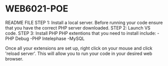 # WEB6021-POE

README FILE
STEP 1: Install a local server. Before running your code ensure that you have the correct PHP server downloaded.
STEP 2: Launch VS code.
STEP 3: Install PHP
PHP extentions that you need to install include:
-PHP Debug
-PHP Intelephase
-MySQL

Once all your extensions are set up, right click on your mouse and click 'reload server'. 
This will allow you to run your code in your desired web browser.

